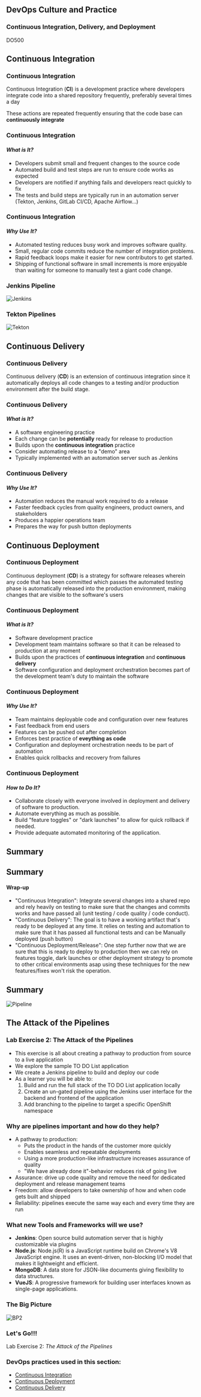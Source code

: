 <!-- .slide: data-background-image="images/RH_NewBrand_Background.png" -->
## DevOps Culture and Practice <!-- {_class="course-title"} -->
### Continuous Integration, Delivery, and Deployment <!-- {_class="title-color"} -->
DO500 <!-- {_class="title-color"} -->



<!-- .slide: id="continuous-integration" -->
## Continuous Integration



### Continuous Integration
Continuous Integration (**CI**) is a development practice where developers integrate code into a shared repository frequently, 
preferably several times a day

These actions are repeated frequently ensuring that the code base can **continuously integrate**



### Continuous Integration
#### _What is It?_
* Developers submit small and frequent changes to the source code
* Automated build and test steps are run to ensure code works as expected
* Developers are notified if anything fails and developers react quickly to fix
* The tests and build steps are typically run in an automation server (Tekton, Jenkins, GitLab CI/CD, Apache Airflow...)



### Continuous Integration
#### _Why Use It?_
* Automated testing reduces busy work and improves software quality.
* Small, regular code commits reduce the number of integration problems.
* Rapid feedback loops make it easier for new contributors to get started.
* Shipping of functional software in small increments is more enjoyable than 
waiting for someone to manually test a giant code change.



### Jenkins Pipeline
![Jenkins](images/cicd/pipeline.png)



### Tekton Pipelines
![Tekton](images/cicd/tekton.png)



<!-- .slide: id="continuous-delivery"-->
## Continuous Delivery



### Continuous Delivery
Continuous delivery (**CD**)  is an extension of continuous integration since it automatically deploys all code changes to a testing and/or production environment after the build stage. 



### Continuous Delivery
#### _What is It?_
* A software engineering practice
* Each change can be **potentially** ready for release to production
* Builds upon the **continuous integration** practice
* Consider automating release to a "demo" area
* Typically implemented with an automation server such as Jenkins



### Continuous Delivery
#### _Why Use It?_
* Automation reduces the manual work required to do a release
* Faster feedback cycles from quality engineers, product owners, and stakeholders
* Produces a happier operations team
* Prepares the way for push button deployments



<!--.slide: id="continuous-deploymen" -->
## Continuous Deployment




### Continuous Deployment
Continuous deployment (**CD**) is a strategy for software releases wherein any code that has been committed which passes the automated testing phase is automatically released into the production environment, making changes that are visible to the software's users




### Continuous Deployment
#### _What is It?_
* Software development practice
* Development team maintains software so that it can be released to production at any moment
* Builds upon the practices of **continuous integration** and **continuous delivery**
* Software configuration and deployment orchestration becomes part of the
development team's duty to maintain the software



### Continuous Deployment
#### _Why Use It?_
* Team maintains deployable code and configuration over new features
* Fast feedback from end users
* Features can be pushed out after completion
* Enforces best practice of **eveything as code**
* Configuration and deployment orchestration needs to be part of automation
* Enables quick rollbacks and recovery from failures



### Continuous Deployment
#### _How to Do It?_
* Collaborate closely with everyone involved in deployment and delivery of software
to production.
* Automate everything as much as possible.
* Build "feature toggles" or "dark launches" to allow for quick rollback if needed.
* Provide adequate automated monitoring of the application.



<!-- .slide: id="pre-attack-pipelines-summary"-->
## Summary



<!-- .slide: id="pre-attack-pipelines-summary"-->
## Summary
#### Wrap-up
* "Continuous Integration": Integrate several changes into a shared repo and rely heavily on testing to make sure that the changes and commits works and have passed all (unit testing / code quality / code conduct).
* "Continuous Delivery": The goal is to have a working artifact that's ready to be deployed at any time. It relies on testing and automation to make sure that it has passed all functional tests and can be Manually deployed (push button)
* "Continuous Deployment/Release": One step further now that we are sure that this is ready to deploy to production then we can rely on features toggle, dark launches or other deployment strategy to promote to other critical environments asap using these techniques for the new features/fixes won't risk the operation.



## Summary
![Pipeline](images/cicd/cdcd.png)



<!-- .slide: id="attack-pipelines"-->
## The Attack of the Pipelines



### Lab Exercise 2: The Attack of the Pipelines
* This exercise is all about creating a pathway to production from source
to a live application
* We explore the sample TO DO List application
* We create a Jenkins pipeline to build and deploy our code
* As a learner you will be able to:
  1. Build and run the full stack of the TO DO List application locally
  2. Create an un-gated pipeline using the Jenkins user interface for
  the backend and frontend of the application
  3. Add branching to the pipeline to target a specific OpenShift namespace




### Why are pipelines important and how do they help?
* A pathway to production:
  * Puts the product in the hands of the customer more quickly
  * Enables seamless and repeatable deployments
  * Using a more production-like infrastructure increases assurance of quality
  * "We have already done it"-behavior reduces risk of going live
* Assurance: drive up code quality and remove the need for dedicated deployment
and release management teams
* Freedom: allow developers to take ownership of how and when code gets built and shipped
* Reliability: pipelines execute the same way each and every time they are run



### What new Tools and Frameworks will we use?
* **Jenkins**: Open source build automation server that is highly customizable
via plugins
* **Node.js**: Node.js(R) is a JavaScript runtime build on Chrome's V8 JavaScript
engine. It uses an event-driven, non-blocking I/O model that makes it lightweight and efficient.
* **MongoDB**: A data store for JSON-like documents giving flexibility to data structures.
* **VueJS**: A progressive framework for building user interfaces known as single-page
applications.



### The Big Picture
![BP2](images/cicd/bp-2-attack-pipelines.jpg)



### Let's Go!!!
Lab Exercise 2: _The Attack of the Pipelines_



<!-- .slide: data-background-image="images/chef-background.png", class="white-style" -->
### DevOps practices used in this section:
- [Continuous Integration](https://openpracticelibrary.com/practice/continuous-integration)
- [Continuous Deployment](https://openpracticelibrary.com/practice/continuous-deployment)
- [Continuous Delivery](https://openpracticelibrary.com/practice/continuous-delivery)
